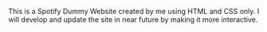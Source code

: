 This is a Spotify Dummy Website created by me using HTML and CSS only.
I will develop and update the site in near future by making it more interactive.
